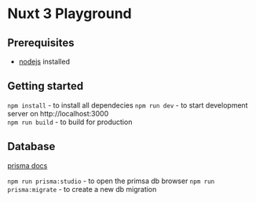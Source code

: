 # Nuxt 3 Playground

## Prerequisites

- [nodejs](https://nodejs.org/en/) installed 

## Getting started

`npm install` - to install all dependecies
`npm run dev` - to start development server on http://localhost:3000  
`npm run build` - to build for production


## Database
[prisma docs](https://www.prisma.io/docs) 

`npm run prisma:studio` - to open the primsa db browser
`npm run prisma:migrate` - to create a new db migration